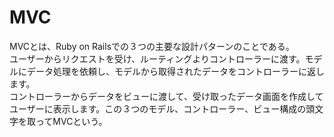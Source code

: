 # MVC
MVCとは、Ruby on Railsでの３つの主要な設計パターンのことである。  
ユーザーからリクエストを受け、ルーティングよりコントローラーに渡す。モデルにデータ処理を依頼し、モデルから取得されたデータをコントローラーに返します。  
コントローラーからデータをビューに渡して、受け取ったデータ画面を作成してユーザーに表示します。この３つのモデル、コントローラー、ビュー構成の頭文字を取ってMVCという。
